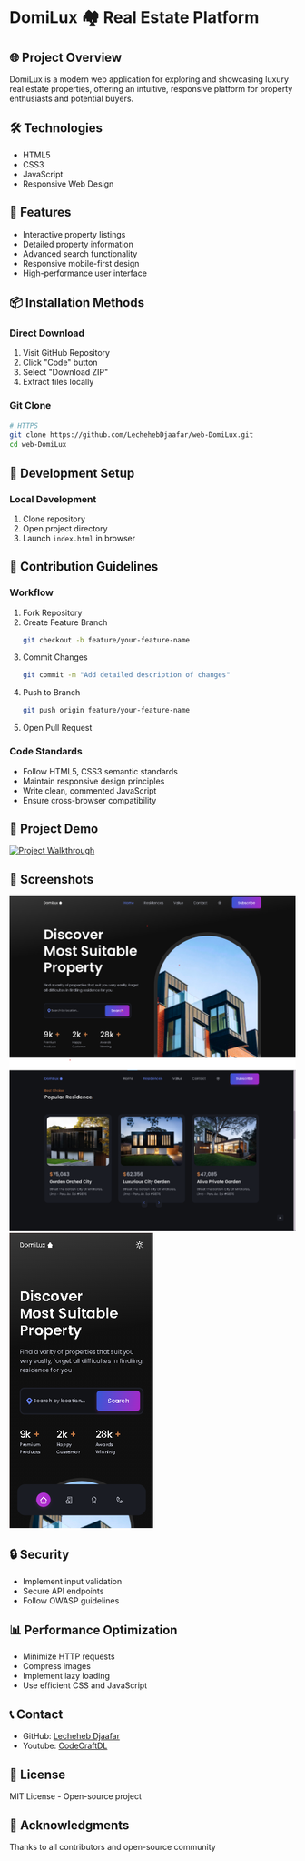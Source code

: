 # DomiLux 🏘️ Real Estate Platform

## 🌐 Project Overview
DomiLux is a modern web application for exploring and showcasing luxury real estate properties, offering an intuitive, responsive platform for property enthusiasts and potential buyers.

## 🛠 Technologies
- HTML5
- CSS3
- JavaScript
- Responsive Web Design

## 🚀 Features
- Interactive property listings
- Detailed property information
- Advanced search functionality
- Responsive mobile-first design
- High-performance user interface

## 📦 Installation Methods

### Direct Download
1. Visit GitHub Repository
2. Click "Code" button
3. Select "Download ZIP"
4. Extract files locally

### Git Clone
```bash
# HTTPS
git clone https://github.com/LechehebDjaafar/web-DomiLux.git
cd web-DomiLux
```

## 🔧 Development Setup

### Local Development
1. Clone repository
2. Open project directory
3. Launch `index.html` in browser


## 🤝 Contribution Guidelines

### Workflow
1. Fork Repository
2. Create Feature Branch
   ```bash
   git checkout -b feature/your-feature-name
   ```
3. Commit Changes
   ```bash
   git commit -m "Add detailed description of changes"
   ```
4. Push to Branch
   ```bash
   git push origin feature/your-feature-name
   ```
5. Open Pull Request

### Code Standards
- Follow HTML5, CSS3 semantic standards
- Maintain responsive design principles
- Write clean, commented JavaScript
- Ensure cross-browser compatibility

## 🎥 Project Demo
[![Project Walkthrough](https://img.youtube.com/vi/VIDEO_ID/0.jpg)](https://www.youtube.com/watch?v=VIDEO_ID)

## 📸 Screenshots
![Home Page](img1.png)
![Home Page](img2.png)
![Mobile View](img3.png)

## 🔒 Security
- Implement input validation
- Secure API endpoints
- Follow OWASP guidelines

## 📊 Performance Optimization
- Minimize HTTP requests
- Compress images
- Implement lazy loading
- Use efficient CSS and JavaScript

## 📞 Contact
- GitHub: [Lecheheb Djaafar](https://github.com/LechehebDjaafar)
- Youtube: [CodeCraftDL](https://www.youtube.com/@CodeCraftDL)
## 📄 License
MIT License - Open-source project

## 🌟 Acknowledgments
Thanks to all contributors and open-source community